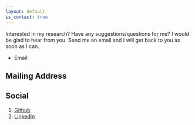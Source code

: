 ```yaml
---
layout: default
is_contact: true
---
```

Interested in my research? Have any suggestions/questions for me? I would be glad to hear from you. 
Send me an email and I will get back to you as soon as I can.

* Email: 

## Mailing Address

> 
>
> 
>
> 


## Social

1. [Github]()
2. [LinkedIn]()

